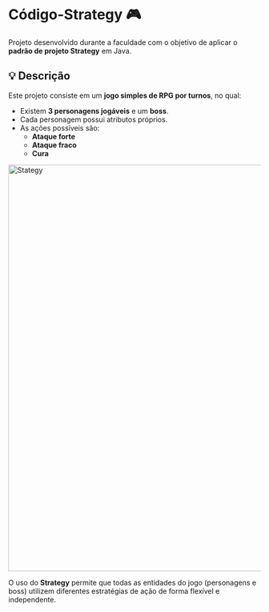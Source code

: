 # Código-Strategy 🎮  

Projeto desenvolvido durante a faculdade com o objetivo de aplicar o **padrão de projeto Strategy** em Java.  

## 💡 Descrição  
Este projeto consiste em um **jogo simples de RPG por turnos**, no qual:  
- Existem **3 personagens jogáveis** e um **boss**.  
- Cada personagem possui atributos próprios.  
- As ações possíveis são:  
  - **Ataque forte**  
  - **Ataque fraco**  
  - **Cura**  

<img width="1083" height="812" alt="Stategy" src="https://github.com/user-attachments/assets/d66f2350-2ce1-4702-885b-5a5c1e685a1e" />


O uso do **Strategy** permite que todas as entidades do jogo (personagens e boss) utilizem diferentes estratégias de ação de forma flexível e independente.
